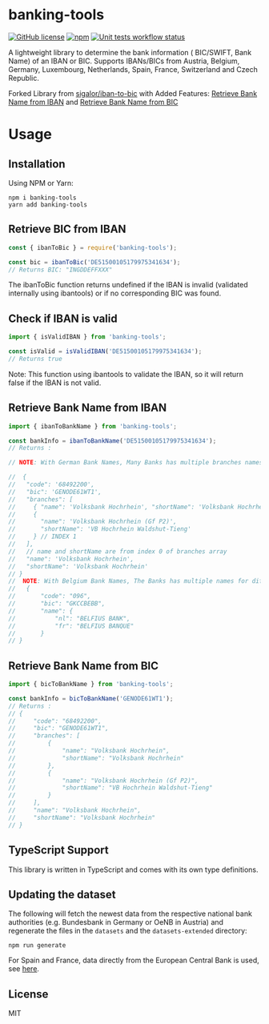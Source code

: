 # banking-tools

[![GitHub license](https://img.shields.io/github/license/YourUsername/banking-tools)](https://github.com/YourUsername/banking-tools/blob/master/LICENSE) [![npm](https://img.shields.io/npm/v/banking-tools)](https://www.npmjs.com/package/banking-tools) [![Unit tests workflow status](https://github.com/YourUsername/banking-tools/actions/workflows/tests.yaml/badge.svg)](https://github.com/YourUsername/banking-tools/actions/workflows/tests.yaml)

A lightweight library to determine the bank information ( BIC/SWIFT, Bank Name) of an IBAN or BIC. Supports IBANs/BICs from Austria, Belgium, Germany, Luxembourg, Netherlands, Spain, France, Switzerland and Czech Republic.

Forked Library from [sigalor/iban-to-bic](https://github.com/sigalor/iban-to-bic) with Added Features: [Retrieve Bank Name from IBAN](#retrieve-bank-name-from-iban) and [Retrieve Bank Name from BIC](#retrieve-bank-name-from-bic)

# Usage

## Installation

Using NPM or Yarn:

```
npm i banking-tools
yarn add banking-tools

```

## Retrieve BIC from IBAN

```javascript
const { ibanToBic } = require('banking-tools');

const bic = ibanToBic('DE51500105179975341634');
// Returns BIC: "INGDDEFFXXX"
```

The ibanToBic function returns undefined if the IBAN is invalid (validated internally using ibantools) or if no corresponding BIC was found.

## Check if IBAN is valid

```javascript
import { isValidIBAN } from 'banking-tools';

const isValid = isValidIBAN('DE51500105179975341634');
// Returns true
```

Note: This function using ibantools to validate the IBAN, so it will return false if the IBAN is not valid.

## Retrieve Bank Name from IBAN

```javascript
import { ibanToBankName } from 'banking-tools';

const bankInfo = ibanToBankName('DE51500105179975341634');
// Returns :

// NOTE: With German Bank Names, Many Banks has multiple branches names, so now by default if there is not a name or short name for the bank, it will return the FIRST branch name and short name.

//  {
//   "code": '68492200',
//   "bic": 'GENODE61WT1',
//   "branches": [
//     { "name": 'Volksbank Hochrhein', "shortName": 'Volksbank Hochrhein' }, // INDEX 0
//     {
//       "name": 'Volksbank Hochrhein (Gf P2)',
//       "shortName": 'VB Hochrhein Waldshut-Tieng'
//     } // INDEX 1
//   ],
//   // name and shortName are from index 0 of branches array
//   "name": 'Volksbank Hochrhein',
//   "shortName": 'Volksbank Hochrhein'
// }
//  NOTE: With Belgium Bank Names, The Banks has multiple names for different languages, So you should be aware that it return an Object with the names for each language.
//   {
//       "code": "096",
//       "bic": "GKCCBEBB",
//       "name": {
//           "nl": "BELFIUS BANK",
//           "fr": "BELFIUS BANQUE"
//       }
// }
```

## Retrieve Bank Name from BIC

```javascript
import { bicToBankName } from 'banking-tools';

const bankInfo = bicToBankName('GENODE61WT1');
// Returns :
// {
//     "code": "68492200",
//     "bic": "GENODE61WT1",
//     "branches": [
//         {
//             "name": "Volksbank Hochrhein",
//             "shortName": "Volksbank Hochrhein"
//         },
//         {
//             "name": "Volksbank Hochrhein (Gf P2)",
//             "shortName": "VB Hochrhein Waldshut-Tieng"
//         }
//     ],
//     "name": "Volksbank Hochrhein",
//     "shortName": "Volksbank Hochrhein"
// }
```

## TypeScript Support

This library is written in TypeScript and comes with its own type definitions.

## Updating the dataset

The following will fetch the newest data from the respective national bank authorities (e.g. Bundesbank in Germany or OeNB in Austria) and regenerate the files in the `datasets` and the `datasets-extended` directory:

```
npm run generate
```

For Spain and France, data directly from the European Central Bank is used, see [here](https://www.ecb.europa.eu/stats/financial_corporations/list_of_financial_institutions/html/monthly_list-MID.en.html).

## License

MIT
